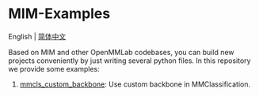 # MIM-Examples

English | [简体中文](README_zh-CN.md)

Based on MIM and other OpenMMLab codebases, you can build new projects conveniently by just writing several python files. In this repository we provide some examples:

1. [mmcls_custom_backbone](/mmcls_custom_backbone): Use custom backbone in MMClassification.
